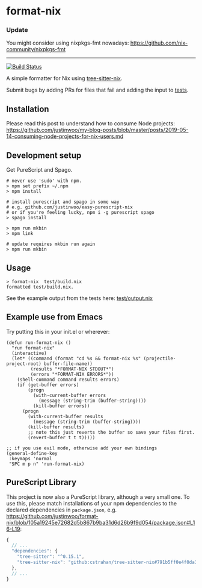 # format-nix

### Update

You might consider using nixpkgs-fmt nowadays: https://github.com/nix-community/nixpkgs-fmt

---

[![Build Status](https://travis-ci.com/justinwoo/format-nix.svg?branch=master)](https://travis-ci.com/justinwoo/format-nix)

A simple formatter for Nix using [tree-sitter-nix](https://github.com/cstrahan/tree-sitter-nix).

Submit bugs by adding PRs for files that fail and adding the input to [tests](test/Main.purs).

## Installation

Please read this post to understand how to consume Node projects: <https://github.com/justinwoo/my-blog-posts/blob/master/posts/2019-05-14-consuming-node-projects-for-nix-users.md>

## Development setup

Get PureScript and Spago.

```
# never use 'sudo' with npm.
> npm set prefix ~/.npm
> npm install

# install purescript and spago in some way
# e.g. github.com/justinwoo/easy-purescript-nix
# or if you're feeling lucky, npm i -g purescript spago
> spago install

> npm run mkbin
> npm link

# update requires mkbin run again
> npm run mkbin
```

## Usage

```
> format-nix  test/build.nix
formatted test/build.nix.
```

See the example output from the tests here: [test/output.nix](test/output.nix)

## Example use from Emacs

Try putting this in your init.el or wherever:

```elisp
(defun run-format-nix ()
  "run format-nix"
  (interactive)
  (let* ((command (format "cd %s && format-nix %s" (projectile-project-root) buffer-file-name))
         (results "*FORMAT-NIX STDOUT*")
         (errors "*FORMAT-NIX ERRORS*"))
    (shell-command command results errors)
    (if (get-buffer errors)
        (progn
          (with-current-buffer errors
            (message (string-trim (buffer-string))))
          (kill-buffer errors))
      (progn
        (with-current-buffer results
          (message (string-trim (buffer-string))))
        (kill-buffer results)
        ;; note this just reverts the buffer so save your files first.
        (revert-buffer t t t)))))

;; if you use evil mode, otherwise add your own bindings
(general-define-key
 :keymaps 'normal
 "SPC m p n" 'run-format-nix)
```

## PureScript Library

This project is now also a PureScript library, although a very small one. To use this, please match installations of your npm dependencies to the declared dependencies in `package.json`, e.g. <https://github.com/justinwoo/format-nix/blob/105a19245e72682d5b867b9ba31d6d26b9f9d054/package.json#L16-L19>:

```js
{
  // ...
  "dependencies": {
    "tree-sitter": "^0.15.1",
    "tree-sitter-nix": "github:cstrahan/tree-sitter-nix#791b5ff0e4f0da358cbb941788b78d436a2ca621"
  },
  // ...
}
```
